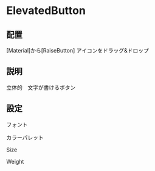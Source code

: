 # ElevatedButton

## 配置

[Material]から[RaiseButton]  アイコンをドラッグ&ドロップ

## 説明

立体的　文字が書けるボタン

## 設定

フォント

カラーパレット

Size

Weight